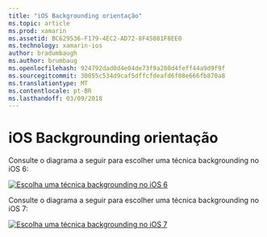 ```yaml
---
title: "iOS Backgrounding orientação"
ms.topic: article
ms.prod: xamarin
ms.assetid: BC629536-F179-4EC2-AD72-8F45081F8EE0
ms.technology: xamarin-ios
author: bradumbaugh
ms.author: brumbaug
ms.openlocfilehash: 924792dad0d4e04de73f9a280d4feff44a9d9f9f
ms.sourcegitcommit: 30055c534d9caf5dffcfdeafd6f08e666fb870a8
ms.translationtype: MT
ms.contentlocale: pt-BR
ms.lasthandoff: 03/09/2018
---
```

# <a name="ios-backgrounding-guidance"></a>iOS Backgrounding orientação

Consulte o diagrama a seguir para escolher uma técnica backgrounding no iOS 6:

 [![](ios-backgrounding-guidance-images/image10.png "Escolha uma técnica backgrounding no iOS 6")](ios-backgrounding-guidance-images/image10.png#lightbox)

Consulte o diagrama a seguir para escolher uma técnica backgrounding no iOS 7:

 [![](ios-backgrounding-guidance-images/image10b.png "Escolha uma técnica backgrounding no iOS 7")](ios-backgrounding-guidance-images/image10b.png#lightbox)

